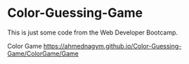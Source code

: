 # Color-Guessing-Game
This is just some code from the Web Developer Bootcamp.

Color Game https://ahmednagym.github.io/Color-Guessing-Game/ColorGame/Game
